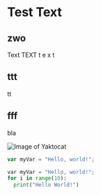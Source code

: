 # Test Text
## zwo
Text
TEXT
t e x t
## ttt
tt

## fff

bla


![Image of Yaktocat](https://octodex.github.com/images/yaktocat.png)


``` javascript
var myVar = "Hello, world!";
```

``` python
var myVar = "Hello, world!";
for i in range(10):
  print("Hello World!")
```
